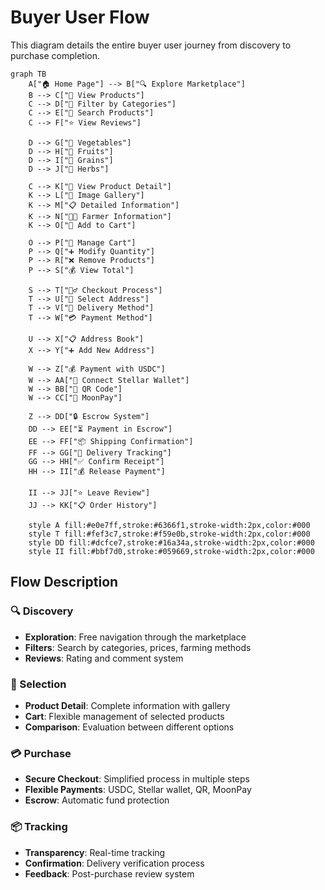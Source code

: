# Buyer User Flow

This diagram details the entire buyer user journey from discovery to purchase completion.

```mermaid
graph TB
    A["🏠 Home Page"] --> B["🔍 Explore Marketplace"]
    B --> C["🛒 View Products"]
    C --> D["📱 Filter by Categories"]
    C --> E["🔎 Search Products"]
    C --> F["⭐ View Reviews"]
    
    D --> G["🥬 Vegetables"]
    D --> H["🍎 Fruits"]
    D --> I["🌾 Grains"]
    D --> J["🌿 Herbs"]
    
    C --> K["👀 View Product Detail"]
    K --> L["📸 Image Gallery"]
    K --> M["📋 Detailed Information"]
    K --> N["👨‍🌾 Farmer Information"]
    K --> O["🛒 Add to Cart"]
    
    O --> P["🛒 Manage Cart"]
    P --> Q["➕ Modify Quantity"]
    P --> R["❌ Remove Products"]
    P --> S["💰 View Total"]
    
    S --> T["🏃‍♂️ Checkout Process"]
    T --> U["📍 Select Address"]
    T --> V["🚚 Delivery Method"]
    T --> W["💳 Payment Method"]
    
    U --> X["📋 Address Book"]
    X --> Y["➕ Add New Address"]
    
    W --> Z["💰 Payment with USDC"]
    W --> AA["🔗 Connect Stellar Wallet"]
    W --> BB["📱 QR Code"]
    W --> CC["🌙 MoonPay"]
    
    Z --> DD["🔒 Escrow System"]
    DD --> EE["⏳ Payment in Escrow"]
    EE --> FF["📦 Shipping Confirmation"]
    FF --> GG["🚚 Delivery Tracking"]
    GG --> HH["✅ Confirm Receipt"]
    HH --> II["💰 Release Payment"]
    
    II --> JJ["⭐ Leave Review"]
    JJ --> KK["📋 Order History"]
    
    style A fill:#e0e7ff,stroke:#6366f1,stroke-width:2px,color:#000
    style T fill:#fef3c7,stroke:#f59e0b,stroke-width:2px,color:#000
    style DD fill:#dcfce7,stroke:#16a34a,stroke-width:2px,color:#000
    style II fill:#bbf7d0,stroke:#059669,stroke-width:2px,color:#000
```

## Flow Description

### 🔍 Discovery
- **Exploration**: Free navigation through the marketplace
- **Filters**: Search by categories, prices, farming methods
- **Reviews**: Rating and comment system

### 🛒 Selection
- **Product Detail**: Complete information with gallery
- **Cart**: Flexible management of selected products
- **Comparison**: Evaluation between different options

### 💳 Purchase
- **Secure Checkout**: Simplified process in multiple steps
- **Flexible Payments**: USDC, Stellar wallet, QR, MoonPay
- **Escrow**: Automatic fund protection

### 📦 Tracking
- **Transparency**: Real-time tracking
- **Confirmation**: Delivery verification process
- **Feedback**: Post-purchase review system
